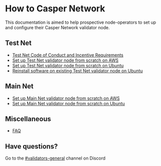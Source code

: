 # How to Casper Network

This documentation is aimed to help prospective node-operators to set up and configure their Casper Network validator node.

## Test Net
  - [Test Net Code of Conduct and Incentive Requirements](/docs/testnet.md)
  - [Set up Test Net validator node from scratch on AWS](/docs/aws/setup-testnet-validator-from-scratch.md)
  - [Set up Test Net validator node from scratch on Ubuntu](/docs/ubuntu/setup-testnet-validator-from-scratch.md)
  - [Reinstall software on existing Test Net validator node on Ubuntu](/docs/ubuntu/reinstall-testnet-validator.md)

## Main Net
  - [Set up Main Net validator node from scratch on AWS](/docs/aws/setup-mainnet-validator-from-scratch.md)
  - [Set up Main Net validator node from scratch on Ubuntu](/docs/ubuntu/setup-mainnet-validator-from-scratch.md)

## Miscellaneous
- [FAQ](/docs/faq.md)

## Have questions?
Go to the [#validators-general](https://discord.gg/uGv72geF) channel on Discord
